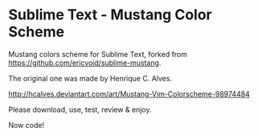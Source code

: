 Sublime Text - Mustang Color Scheme
============================

Mustang colors scheme for Sublime Text, forked from https://github.com/ericvoid/sublime-mustang.

The original one was made by Henrique C. Alves.

http://hcalves.deviantart.com/art/Mustang-Vim-Colorscheme-98974484

Please download, use, test, review & enjoy.

Now code!
